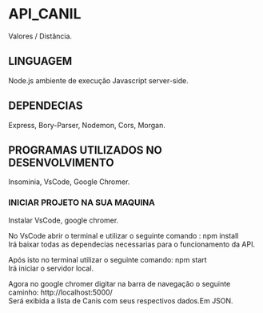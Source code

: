 # API_CANIL
Valores / Distância.

## LINGUAGEM
Node.js ambiente de execução Javascript server-side.

## DEPENDECIAS
Express, Bory-Parser,
Nodemon, Cors, Morgan.

## PROGRAMAS UTILIZADOS NO DESENVOLVIMENTO
Insominia, VsCode, Google Chromer.

### INICIAR PROJETO NA SUA MAQUINA
Instalar VsCode, google chromer.

No VsCode abrir o terminal e utilizar o seguinte comando : npm install <br>
Irá baixar todas as dependecias necessarias para o funcionamento da API.

Após isto no terminal utilizar o seguinte comando: npm start <br>
Irá iniciar o servidor local.

Agora no google chromer digitar na barra de navegação o seguinte caminho: http://localhost:5000/  <br>
Será exibida a lista de Canis com seus respectivos dados.Em JSON.

